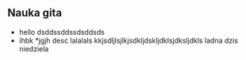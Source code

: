 ## Nauka gita

* hello
dsddssddssdsddsds
* ihbk
*jgjh
desc
lalalals
kkjsdljlsjlkjsdkljdskljdklsjdksljdkls
ladna dzis niedziela 
